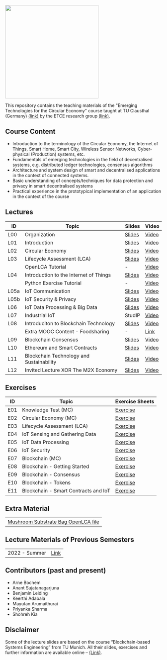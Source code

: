 <img src="https://www.presse.tu-clausthal.de/fileadmin/Presse/images/Corporate_Design/Logo/Logo_TUC_en_CMYK.jpg" width="300">

This repository contains the teaching materials of the "Emerging Technologies for the Circular Economy" course taught at TU Clausthal (Germany) [(link)](https://www.isse.tu-clausthal.de/en/) by the ETCE research group [(link)](https://etce-lab.com).

## Course Content

- Introduction to the terminology of the Circular Economy, the Internet of Things, Smart Home, Smart City, Wireless Sensor Networks, Cyber-physical (Production) systems, etc.
- Fundamentals of emerging technologies in the field of decentralised systems, e.g. distributed ledger technologies, consensus algorithms
- Architecture and system design of smart and decentralised applications in the context of connected systems.
- Basic understanding of concepts/techniques for data protection and privacy in smart decentralised systems
- Practical experience in the prototypical implementation of an application in the context of the course

## Lectures

| ID   | Topic                                    | Slides                                                            | Video                                                                                                          |
|------|------------------------------------------|-------------------------------------------------------------------|----------------------------------------------------------------------------------------------------------------|
| L00  | Organization                             | [Slides](ETCE-L00-Organization.pdf)                               | [Video](https://video.tu-clausthal.de/vorlesung/1336.html#k=1)  |
| L01  | Introduction                             | [Slides](ETCE-L01-Introduction.pdf)                               | [Video](https://video.tu-clausthal.de/vorlesung/1336.html#k=2) |
| L02  | Circular Economy                         | [Slides](ETCE-L02-Circular-Economy.pdf) | [Video](https://video.tu-clausthal.de/vorlesung/1336.html#k=3) | 
| L03  | Lifecycle Assessment (LCA)               | [Slides](ETCE-L03-Lifecycle-Assessment.pdf) | [Video](https://video.tu-clausthal.de/vorlesung/1336.html#k=5) |
|      | OpenLCA Tutorial                         | - | [Video](https://video.tu-clausthal.de/vorlesung/1336.html#k=4) |
| L04  | Introduction to the Internet of Things   | [Slides](ETCE-L04-Introduction-to-the-IoT.pdf) | [Video](https://video.tu-clausthal.de/vorlesung/1336.html#k=7) |
|      | Python Exercise Tutorial                 | - | [Video](https://video.tu-clausthal.de/vorlesung/1336.html#k=6) |
| L05a | IoT Communication                        | [Slides](ETCE-L05a-IoT-Communications.pdf) | [Video](https://video.tu-clausthal.de/vorlesung/1336.html#k=8) |
| L05b | IoT Security & Privacy                   | [Slides](ETCE-L05b-IoT-Security-and-Privacy.pdf) | [Video](https://video.tu-clausthal.de/vorlesung/1336.html#k=8) |
| L06  | IoT Data Processing & Big Data           | [Slides](ETCE-L06-IoT-Data-Processing-and-BigData.pdf) | [Video](https://video.tu-clausthal.de/vorlesung/1336.html#k=9) |
| L07  | Industrial IoT                           | StudIP | [Video](https://video.tu-clausthal.de/vorlesung/1336.html#k=10) |
| L08  | Introduciton to Blockchain Technology    | [Slides](ETCE-L08-BC1--Introduction-to-Blockchain-Technology.pdf) | [Video](https://video.tu-clausthal.de/vorlesung/1336.html#k=11) |
|      | Extra MOOC Content - Foodsharing         | - | [Link](https://ltg.etce-lab.de)  |
| L09  | Blockchain Consensus                     | [Slides](ETCE-L09-BC2--Consensus.pdf)                             | [Video](https://video.tu-clausthal.de/vorlesung/1336.html#k=12) |
| L10  | Ethereum and Smart Contracts             | [Slides](ETCE-L10-BC3--Ethereum-and-Smart-Contracts.pdf)          | [Video](https://video.tu-clausthal.de/vorlesung/1336.html#k=13) |
| L11  | Blockchain Technology and Sustainability | [Slides](ETCE-L11-BC4--Blockchain-Sustainability.pdf) | [Video](https://video.tu-clausthal.de/vorlesung/1336.html#k=14) |
| L12  | Invited Lecture XOR The M2X Economy      | [Slides](ETCE-L12-The-M2X-Economy.pdf) | [Video](https://video.tu-clausthal.de/vorlesung/1336.html#k=15) |

## Exercises

| ID    | Topic                                   | Exercise Sheets                                    |
|-------|-----------------------------------------|----------------------------------------------------|
| E01   | Knowledge Test (MC)                     | [Exercise](Exercises/E01-Inital-MC-Knowledgetest.pdf)   |
| E02   | Circular Economy (MC)                   | [Exercise](Exercises/E02-CE-MC-Test.pdf)   |
| E03   | Lifecycle Assessment (LCA)              | [Exercise](Exercises/E03-LCA-of-My-Favourite-Food.pdf)   |
| E04   | IoT Sensing and Gathering Data          | [Exercise](Exercises/E04-IoT-Sensing.pdf)   |
| E05   | IoT Data Processing                     | [Exercise](Exercises/E05-IoT-Proceessing.pdf) |
| E06   | IoT Security                            | [Exercise](Exercises/E06-IoT-Security.pdf) |
| E07   | Blockchain (MC)                         | [Exercise](Exercises/E07-BC-MC-Quiz.pdf) |
| E08   | Blockchain - Getting Started            | [Exercise](Exercises/E08-Blockchain.pdf) |
| E09   | Blockchain - Consensus                  | [Exercise](Exercises/E09-Blockchain-Consensus.pdf) |
| E10   | Blockchain - Tokens                     | [Exercise](Exercises/E10-Blockchain-Token.pdf) |
| E11   | Blockchain - Smart Contracts and IoT    | [Exercise](Exercises/E11-Energy-Trading.pdf) |

## Extra Material

|                                                                            |
|----------------------------------------------------------------------------|
| [Mushroom Substrate Bag OpenLCA file](OpenLCA/Mushroom-Substrate-Bag.xlsx) |

## Lecture Materials of Previous Semesters

|                |                                         | 
|----------------|-----------------------------------------|
| 2022 - Summer  | [Link](0_ARCHIVE/Summer-2022/README.md) |

## Contributors (past and present)
- Arne Bochem
- Anant Sujatanagarjuna
- Benjamin Leiding
- Keerthi Adabala
- Mayutan Arumaithurai
- Priyanka Sharma
- Shohreh Kia

## Disclaimer

Some of the lecture slides are based on the course “Blockchain-based Systems Engineering” from TU Munich. All their slides, exercises and further information are available online – [(Link)](https://github.com/sebischair/bbse).
